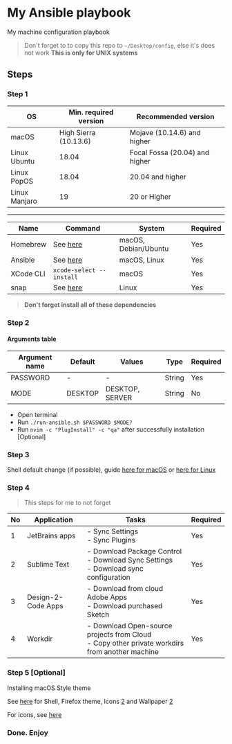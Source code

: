 # My Ansible playbook

My machine configuration playbook

> Don't forget to to copy this repo to `~/Desktop/config`, else it's does not work
> **This is only for UNIX systems**

## Steps

### Step 1

| OS            | Min. required version | Recommended version            |
| ------------- | --------------------- | ------------------------------ |
| macOS         | High Sierra (10.13.6) | Mojave (10.14.6) and higher    |
| Linux Ubuntu  | 18.04                 | Focal Fossa (20.04) and higher |
| Linux PopOS   | 18.04                 | 20.04 and higher               |
| Linux Manjaro | 19                    | 20 or Higher                   |

---

| Name      | Command                                                                                        | System               | Required |
| --------- | ---------------------------------------------------------------------------------------------- | -------------------- | -------- |
| Homebrew  | See [here](https://brew.sh)                                                                    | macOS, Debian/Ubuntu | Yes      |
| Ansible   | See [here](https://docs.ansible.com/ansible/latest/installation_guide/intro_installation.html) | macOS, Linux         | Yes      |
| XCode CLI | `xcode-select --install`                                                                       | macOS                | Yes      |
| snap      | See [here](https://snapcraft.io/docs/installing-snap-on-ubuntu)                                | Linux                | Yes      |

> **Don't forget install all of these dependencies**

### Step 2

#### Arguments table

| Argument name | Default | Values          | Type   | Required |
| ------------- | ------- | --------------- | ------ | -------- |
| PASSWORD      | -       | -               | String | Yes      |
| MODE          | DESKTOP | DESKTOP, SERVER | String | No       |

- Open terminal
- Run `./run-ansible.sh $PASSWORD $MODE?`
- Run `nvim -c "PlugInstall" -c "qa"` after successfully installation [Optional]

### Step 3

Shell default change (if possible), guide [here for macOS](https://stackoverflow.com/a/26321141) or [here for Linux](https://superuser.com/a/119216)

### Step 4

> This steps for me to not forget

| No  | Application        | Tasks                                                                                             | Required |
| --- | ------------------ | ------------------------------------------------------------------------------------------------- | -------- |
| 1   | JetBrains apps     | - Sync Settings<br/> - Sync Plugins                                                               | Yes      |
| 2   | Sublime Text       | - Download Package Control<br/>- Download Sync Settings<br/>- Download sync configuration         | Yes      |
| 3   | Design-2-Code Apps | - Download from cloud Adobe Apps<br/>- Download purchased Sketch                                  | Yes      |
| 4   | Workdir            | - Download Open-source projects from Cloud<br/>- Copy other private workdirs from another machine | Yes      |

### Step 5 [Optional]

Installing macOS Style theme

See [here](https://github.com/vinceliuice/WhiteSur-gtk-theme#suggested-themes) for Shell, Firefox theme, Icons [2](https://github.com/vinceliuice/McMojave-circle) and Wallpaper [2](https://www.howtoisolve.com/download-macos-big-sur-wallpaper-hd-in-2020-4k-5k-wallpaper/)

For icons, see [here](https://github.com/keeferrourke/capitaine-cursors)

### Done. Enjoy
